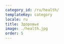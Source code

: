 ```yaml
---
category_id: /ru/health/
templateKey: category
locale: ru
title: Здоровье
image: ./health.jpg
order: 5
---
```

